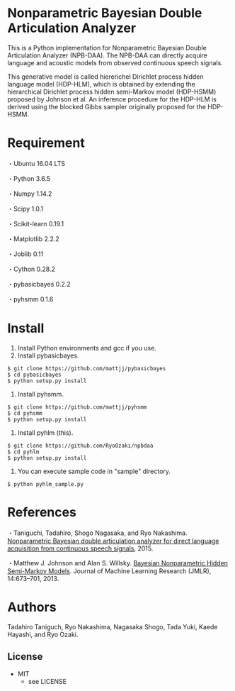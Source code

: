# Nonparametric Bayesian Double Articulation Analyzer

This is a Python implementation for Nonparametric Bayesian Double Articulation Analyzer (NPB-DAA). The NPB-DAA can directly acquire language and acoustic models from observed continuous speech signals.

This generative model is called hiererichel Dirichlet process hidden language model (HDP-HLM), which is obtained by extending the hierarchical Dirichlet process hidden semi-Markov model (HDP-HSMM) proposed by Johnson et al. An inference procedure for the HDP-HLM is derived using the blocked Gibbs sampler originally proposed for the HDP-HSMM.

# Requirement

・Ubuntu 16.04 LTS

・Python 3.6.5

・Numpy 1.14.2

・Scipy 1.0.1

・Scikit-learn 0.19.1 

・Matplotlib 2.2.2

・Joblib 0.11

・Cython 0.28.2

・pybasicbayes 0.2.2

・pyhsmm 0.1.6

# Install
1. Install Python environments and gcc if you use.
1. Install pybasicbayes.
```
$ git clone https://github.com/mattjj/pybasicbayes
$ cd pybasicbayes
$ python setup.py install
```
1. Install pyhsmm.
```
$ git clone https://github.com/mattjj/pyhsmm
$ cd pyhsmm
$ python setup.py install
```
1. Install pyhlm (this).
```
$ git clone https://github.com/RyoOzaki/npbdaa
$ cd pyhlm
$ python setup.py install
```
1. You can execute sample code in "sample" directory.
```
$ python pyhlm_sample.py
```

# References
・Taniguchi, Tadahiro, Shogo Nagasaka, and Ryo Nakashima. [Nonparametric Bayesian double articulation analyzer for direct language acquisition from continuous speech signals](http://ieeexplore.ieee.org/document/7456220/?arnumber=7456220), 2015.

・Matthew J. Johnson and Alan S. Willsky. [Bayesian Nonparametric Hidden Semi-Markov Models](http://www.jmlr.org/papers/volume14/johnson13a/johnson13a.pdf). Journal of Machine Learning Research (JMLR), 14:673–701, 2013.

# Authors
Tadahiro Taniguch, Ryo Nakashima, Nagasaka Shogo, Tada Yuki, Kaede Hayashi, and Ryo Ozaki.

## License
* MIT
    * see LICENSE
